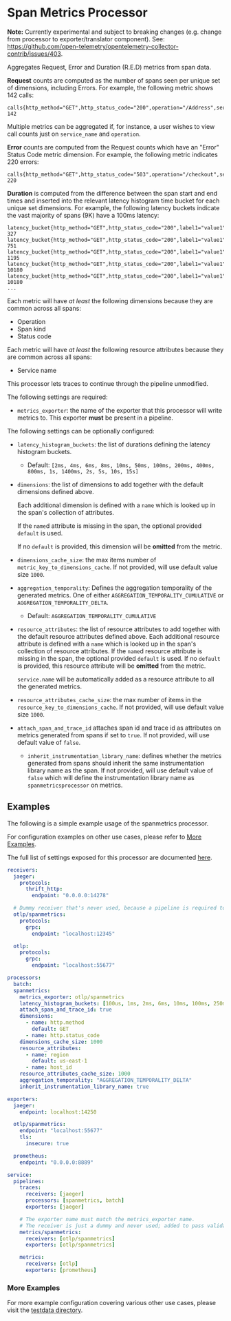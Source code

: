 # Span Metrics Processor

**Note:** Currently experimental and subject to breaking changes (e.g. change from processor to exporter/translator component).
See: https://github.com/open-telemetry/opentelemetry-collector-contrib/issues/403.

Aggregates Request, Error and Duration (R.E.D) metrics from span data.

**Request** counts are computed as the number of spans seen per unique set of dimensions, including Errors.
For example, the following metric shows 142 calls:
```
calls{http_method="GET",http_status_code="200",operation="/Address",service_name="shippingservice",span_kind="SPAN_KIND_SERVER",status_code="STATUS_CODE_UNSET"} 142
```
Multiple metrics can be aggregated if, for instance, a user wishes to view call counts just on `service_name` and `operation`.

**Error** counts are computed from the Request counts which have an "Error" Status Code metric dimension.
For example, the following metric indicates 220 errors:
```
calls{http_method="GET",http_status_code="503",operation="/checkout",service_name="frontend",span_kind="SPAN_KIND_CLIENT",status_code="STATUS_CODE_ERROR"} 220
```

**Duration** is computed from the difference between the span start and end times and inserted into the
relevant latency histogram time bucket for each unique set dimensions.
For example, the following latency buckets indicate the vast majority of spans (9K) have a 100ms latency:
```
latency_bucket{http_method="GET",http_status_code="200",label1="value1",operation="/Address",service_name="shippingservice",span_kind="SPAN_KIND_SERVER",status_code="STATUS_CODE_UNSET",le="2"} 327
latency_bucket{http_method="GET",http_status_code="200",label1="value1",operation="/Address",service_name="shippingservice",span_kind="SPAN_KIND_SERVER",status_code="STATUS_CODE_UNSET",le="6"} 751
latency_bucket{http_method="GET",http_status_code="200",label1="value1",operation="/Address",service_name="shippingservice",span_kind="SPAN_KIND_SERVER",status_code="STATUS_CODE_UNSET",le="10"} 1195
latency_bucket{http_method="GET",http_status_code="200",label1="value1",operation="/Address",service_name="shippingservice",span_kind="SPAN_KIND_SERVER",status_code="STATUS_CODE_UNSET",le="100"} 10180
latency_bucket{http_method="GET",http_status_code="200",label1="value1",operation="/Address",service_name="shippingservice",span_kind="SPAN_KIND_SERVER",status_code="STATUS_CODE_UNSET",le="250"} 10180
...
```

Each metric will have _at least_ the following dimensions because they are common across all spans:
- Operation
- Span kind
- Status code

Each metric will have _at least_ the following resource attributes because they are common across all spans:
- Service name

This processor lets traces to continue through the pipeline unmodified.

The following settings are required:

- `metrics_exporter`: the name of the exporter that this processor will write metrics to. This exporter **must** be present in a pipeline.

The following settings can be optionally configured:

- `latency_histogram_buckets`: the list of durations defining the latency histogram buckets.
  - Default: `[2ms, 4ms, 6ms, 8ms, 10ms, 50ms, 100ms, 200ms, 400ms, 800ms, 1s, 1400ms, 2s, 5s, 10s, 15s]`
- `dimensions`: the list of dimensions to add together with the default dimensions defined above.
  
  Each additional dimension is defined with a `name` which is looked up in the span's collection of attributes.
  
  If the `name`d attribute is missing in the span, the optional provided `default` is used.
  
  If no `default` is provided, this dimension will be **omitted** from the metric.
- `dimensions_cache_size`: the max items number of `metric_key_to_dimensions_cache`. If not provided, will
  use default value size `1000`.
- `aggregation_temporality`: Defines the aggregation temporality of the generated metrics. 
  One of either `AGGREGATION_TEMPORALITY_CUMULATIVE` or `AGGREGATION_TEMPORALITY_DELTA`.
  - Default: `AGGREGATION_TEMPORALITY_CUMULATIVE`

- `resource_attributes`: the list of resource attributes to add together with the default resource attributes defined 
  above. Each additional resource attribute is defined with a `name` which is looked up in the span's collection of 
  resource attributes. If the `name`d resource attribute is missing in the span, the optional provided `default` is 
  used. If no `default` is provided, this resource attribute will be **omitted** from the metric.
  
  `service.name` will be automatically added as a resource attribute to all the generated metrics.

- `resource_attributes_cache_size`: the max number of items in the `resource_key_to_dimensions_cache`. If not provided,
   will use default value size `1000`.

- `attach_span_and_trace_id` attaches span id and trace id as attributes on metrics generated from spans if set to `true`. If not provided,
  will use default value of `false`.

  - `inherit_instrumentation_library_name`: defines whether the metrics generated from spans should inherit the same instrumentation library name as the span. If not provided, will use default value of `false` which will define the instrumentation library name as `spanmetricsprocessor` on metrics.

## Examples

The following is a simple example usage of the spanmetrics processor.

For configuration examples on other use cases, please refer to [More Examples](#more-examples).

The full list of settings exposed for this processor are documented [here](./config.go).

```yaml
receivers:
  jaeger:
    protocols:
      thrift_http:
        endpoint: "0.0.0.0:14278"

  # Dummy receiver that's never used, because a pipeline is required to have one.
  otlp/spanmetrics:
    protocols:
      grpc:
        endpoint: "localhost:12345"

  otlp:
    protocols:
      grpc:
        endpoint: "localhost:55677"

processors:
  batch:
  spanmetrics:
    metrics_exporter: otlp/spanmetrics
    latency_histogram_buckets: [100us, 1ms, 2ms, 6ms, 10ms, 100ms, 250ms]
    attach_span_and_trace_id: true
    dimensions:
      - name: http.method
        default: GET
      - name: http.status_code
    dimensions_cache_size: 1000
    resource_attributes:
      - name: region
        default: us-east-1
      - name: host_id
    resource_attributes_cache_size: 1000
    aggregation_temporality: "AGGREGATION_TEMPORALITY_DELTA"    
    inherit_instrumentation_library_name: true 

exporters:
  jaeger:
    endpoint: localhost:14250

  otlp/spanmetrics:
    endpoint: "localhost:55677"
    tls:
      insecure: true

  prometheus:
    endpoint: "0.0.0.0:8889"

service:
  pipelines:
    traces:
      receivers: [jaeger]
      processors: [spanmetrics, batch]
      exporters: [jaeger]

    # The exporter name must match the metrics_exporter name.
    # The receiver is just a dummy and never used; added to pass validation requiring at least one receiver in a pipeline.
    metrics/spanmetrics:
      receivers: [otlp/spanmetrics]
      exporters: [otlp/spanmetrics]

    metrics:
      receivers: [otlp]
      exporters: [prometheus]
```

### More Examples

For more example configuration covering various other use cases, please visit the [testdata directory](./testdata).
